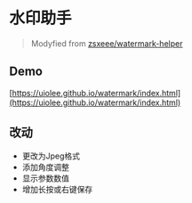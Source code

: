# 水印助手 

>Modyfied from [zsxeee/watermark-helper](https://github.com/zsxeee/watermark-helper)

## Demo 

[https://uiolee.github.io/watermark/index.html](https://uiolee.github.io/watermark/index.html)

## 改动

- 更改为Jpeg格式
- 添加角度调整
- 显示参数数值
- 增加长按或右键保存
